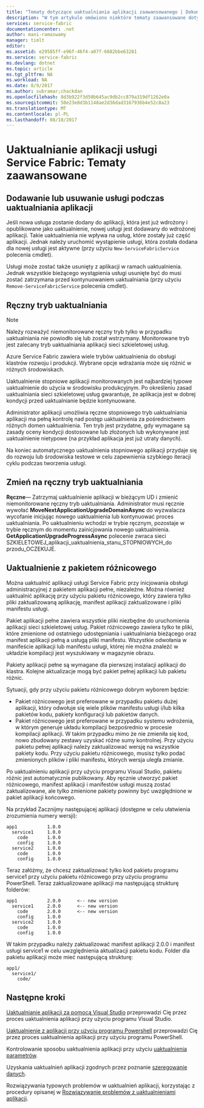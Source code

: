 ```yaml
---
title: "Tematy dotyczące uaktualniania aplikacji zaawansowanego | Dokumentacja firmy Microsoft"
description: "W tym artykule omówiono niektóre tematy zaawansowane dotyczące uaktualniania aplikacji sieci szkieletowej usług."
services: service-fabric
documentationcenter: .net
author: mani-ramaswamy
manager: timlt
editor: 
ms.assetid: e29585ff-e96f-46f4-a07f-6682bbe63281
ms.service: service-fabric
ms.devlang: dotnet
ms.topic: article
ms.tgt_pltfrm: NA
ms.workload: NA
ms.date: 8/9/2017
ms.author: subramar;chackdan
ms.openlocfilehash: 8d3b922f3d50b645ac9db2cc879a319df1262e0a
ms.sourcegitcommit: 50e23e8d3b1148ae2d36dad3167936b4e52c8a23
ms.translationtype: MT
ms.contentlocale: pl-PL
ms.lasthandoff: 08/18/2017
---
```

# <a name="service-fabric-application-upgrade-advanced-topics"></a>Uaktualnianie aplikacji usługi Service Fabric: Tematy zaawansowane
## <a name="adding-or-removing-services-during-an-application-upgrade"></a>Dodawanie lub usuwanie usługi podczas uaktualniania aplikacji
Jeśli nowa usługa zostanie dodany do aplikacji, która jest już wdrożony i opublikowane jako uaktualnienie, nowej usługi jest dodawany do wdrożonej aplikacji.  Takie uaktualnienia nie wpływa na usług, które zostały już część aplikacji. Jednak należy uruchomić wystąpienie usługi, która została dodana dla nowej usługi jest aktywne (przy użyciu `New-ServiceFabricService` polecenia cmdlet).

Usługi może zostać także usunięty z aplikacji w ramach uaktualnienia. Jednak wszystkie bieżącego wystąpienia usługi usunięte być do musi zostać zatrzymana przed kontynuowaniem uaktualniania (przy użyciu `Remove-ServiceFabricService` polecenia cmdlet).

## <a name="manual-upgrade-mode"></a>Ręczny tryb uaktualniania
> [!NOTE]
> Należy rozważyć niemonitorowane ręczny tryb tylko w przypadku uaktualniania nie powiodło się lub został wstrzymany. Monitorowane tryb jest zalecany tryb uaktualniania aplikacji sieci szkieletowej usług.
>
>

Azure Service Fabric zawiera wiele trybów uaktualnienia do obsługi klastrów rozwoju i produkcji. Wybrane opcje wdrażania może się różnić w różnych środowiskach.

Uaktualnienie stopniowe aplikacji monitorowanych jest najbardziej typowe uaktualnienie do użycia w środowisku produkcyjnym. Po określeniu zasad uaktualniania sieci szkieletowej usług gwarantuje, że aplikacja jest w dobrej kondycji przed uaktualnianie będzie kontynuowane.

 Administrator aplikacji umożliwia ręczne stopniowego tryb uaktualniania aplikacji ma pełną kontrolę nad postęp uaktualnienia za pośrednictwem różnych domen uaktualnienia. Ten tryb jest przydatne, gdy wymagane są zasady oceny kondycji dostosowane lub złożonych lub wykonywane jest uaktualnienie nietypowe (na przykład aplikacja jest już utraty danych).

Na koniec automatycznego uaktualnienia stopniowego aplikacji przydaje się do rozwoju lub środowiska testowe w celu zapewnienia szybkiego iteracji cyklu podczas tworzenia usługi.

## <a name="change-to-manual-upgrade-mode"></a>Zmień na ręczny tryb uaktualniania
**Ręczne**— Zatrzymaj uaktualnienie aplikacji w bieżącym UD i zmienić niemonitorowane ręczny tryb uaktualniania. Administrator musi ręcznie wywołać **MoveNextApplicationUpgradeDomainAsync** do wyzwalacza wycofanie inicjując nowego uaktualnienia lub kontynuować proces uaktualniania. Po uaktualnieniu wchodzi w trybie ręcznym, pozostaje w trybie ręcznym do momentu zainicjowania nowego uaktualnienia. **GetApplicationUpgradeProgressAsync** polecenie zwraca sieci SZKIELETOWEJ\_aplikacji\_uaktualnienia\_stanu\_STOPNIOWYCH\_do przodu\_OCZEKUJE.

## <a name="upgrade-with-a-diff-package"></a>Uaktualnienie z pakietem różnicowego
Można uaktualnić aplikacji usługi Service Fabric przy inicjowania obsługi administracyjnej z pakietem aplikacji pełne, niezależne. Można również uaktualnić aplikację przy użyciu pakietu różnicowego, który zawiera tylko pliki zaktualizowaną aplikację, manifest aplikacji zaktualizowane i pliki manifestu usługi.

Pakiet aplikacji pełne zawiera wszystkie pliki niezbędne do uruchomienia aplikacji sieci szkieletowej usług. Pakiet różnicowego zawiera tylko te pliki, które zmienione od ostatniego udostępniania i uaktualniania bieżącego oraz manifest aplikacji pełną a usługą pliki manifestu. Wszystkie odwołania w manifeście aplikacji lub manifestu usługi, której nie można znaleźć w układzie kompilacji jest wyszukiwany w magazynie obrazu.

Pakiety aplikacji pełne są wymagane dla pierwszej instalacji aplikacji do klastra. Kolejne aktualizacje mogą być pakiet pełnej aplikacji lub pakietu różnic.

Sytuacji, gdy przy użyciu pakietu różnicowego dobrym wyborem będzie:

* Pakiet różnicowego jest preferowane w przypadku pakietu dużej aplikacji, który odwołuje się wiele plików manifestu usługi i/lub kilka pakietów kodu, pakiety konfiguracji lub pakietów danych.
* Pakiet różnicowego jest preferowane w przypadku systemu wdrożenia, w którym generuje układu kompilacji bezpośrednio w procesie kompilacji aplikacji. W takim przypadku mimo że nie zmieniła się kod, nowo zbudowany zestawy uzyskać różne sumy kontrolnej. Przy użyciu pakietu pełnej aplikacji należy zaktualizować wersję na wszystkie pakiety kodu. Przy użyciu pakietu różnicowego, musisz tylko podać zmienionych plików i pliki manifestu, których wersja uległa zmianie.

Po uaktualnieniu aplikacji przy użyciu programu Visual Studio, pakietu różnic jest automatycznie publikowany. Aby ręcznie utworzyć pakiet różnicowego, manifest aplikacji i manifestów usługi muszą zostać zaktualizowane, ale tylko zmienione pakiety powinny być uwzględnione w pakiet aplikacji końcowego.

Na przykład Zacznijmy następującej aplikacji (dostępne w celu ułatwienia zrozumienia numery wersji):

```text
app1           1.0.0
  service1     1.0.0
    code       1.0.0
    config     1.0.0
  service2     1.0.0
    code       1.0.0
    config     1.0.0
```

Teraz załóżmy, że chcesz zaktualizować tylko kod pakietu programu service1 przy użyciu pakietu różnicowego przy użyciu programu PowerShell. Teraz zaktualizowane aplikacji ma następującą strukturę folderów:

```text
app1           2.0.0      <-- new version
  service1     2.0.0      <-- new version
    code       2.0.0      <-- new version
    config     1.0.0
  service2     1.0.0
    code       1.0.0
    config     1.0.0
```

W takim przypadku należy zaktualizować manifest aplikacji 2.0.0 i manifest usługi service1 w celu uwzględnienia aktualizacji pakietu kodu. Folder dla pakietu aplikacji może mieć następującą strukturę:

```text
app1/
  service1/
    code/
```

## <a name="next-steps"></a>Następne kroki
[Uaktualnianie aplikacji za pomocą Visual Studio](service-fabric-application-upgrade-tutorial.md) przeprowadzi Cię przez proces uaktualnienia aplikacji przy użyciu programu Visual Studio.

[Uaktualnienie z aplikacji przy użyciu programu Powershell](service-fabric-application-upgrade-tutorial-powershell.md) przeprowadzi Cię przez proces uaktualnienia aplikacji przy użyciu programu PowerShell.

Kontrolowanie sposobu uaktualnienia aplikacji przy użyciu [uaktualnienia parametrów](service-fabric-application-upgrade-parameters.md).

Uzyskania uaktualnień aplikacji zgodnych przez poznanie [szeregowanie danych](service-fabric-application-upgrade-data-serialization.md).

Rozwiązywania typowych problemów w uaktualnień aplikacji, korzystając z procedury opisanej w [Rozwiązywanie problemów z uaktualnieniami aplikacji](service-fabric-application-upgrade-troubleshooting.md).
